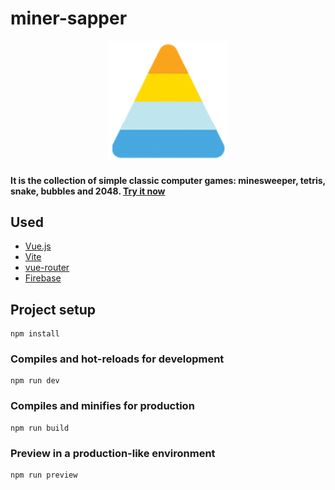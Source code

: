 # miner-sapper

<p align="center">
  <img src="public/favicons/android-icon-192x192.png" alt="miner-sapper">
</p>

#### It is the collection of simple classic computer games: minesweeper, tetris, snake, bubbles and 2048. [Try it now](http://miner-sapper.herokuapp.com)

## Used

* [Vue.js](https://vuejs.org/)
* [Vite](https://vitejs.dev)
* [vue-router](https://router.vuejs.org/)
* [Firebase](https://firebase.google.com/)

## Project setup
```
npm install
```

### Compiles and hot-reloads for development
```
npm run dev
```

### Compiles and minifies for production
```
npm run build
```

### Preview in a production-like environment
```
npm run preview
```